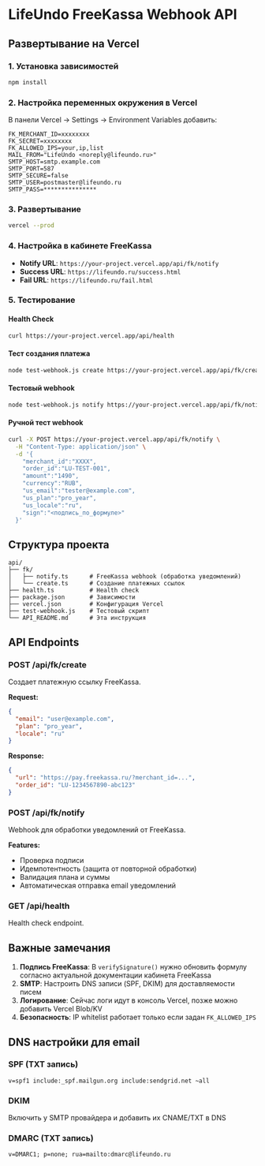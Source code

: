 # LifeUndo FreeKassa Webhook API

## Развертывание на Vercel

### 1. Установка зависимостей
```bash
npm install
```

### 2. Настройка переменных окружения в Vercel

В панели Vercel → Settings → Environment Variables добавить:

```
FK_MERCHANT_ID=xxxxxxxx
FK_SECRET=xxxxxxxx
FK_ALLOWED_IPS=your,ip,list
MAIL_FROM="LifeUndo <noreply@lifeundo.ru>"
SMTP_HOST=smtp.example.com
SMTP_PORT=587
SMTP_SECURE=false
SMTP_USER=postmaster@lifeundo.ru
SMTP_PASS=***************
```

### 3. Развертывание
```bash
vercel --prod
```

### 4. Настройка в кабинете FreeKassa

- **Notify URL**: `https://your-project.vercel.app/api/fk/notify`
- **Success URL**: `https://lifeundo.ru/success.html`
- **Fail URL**: `https://lifeundo.ru/fail.html`

### 5. Тестирование

#### Health Check
```bash
curl https://your-project.vercel.app/api/health
```

#### Тест создания платежа
```bash
node test-webhook.js create https://your-project.vercel.app/api/fk/create
```

#### Тестовый webhook
```bash
node test-webhook.js notify https://your-project.vercel.app/api/fk/notify
```

#### Ручной тест webhook
```bash
curl -X POST https://your-project.vercel.app/api/fk/notify \
  -H "Content-Type: application/json" \
  -d '{
    "merchant_id":"XXXX",
    "order_id":"LU-TEST-001",
    "amount":"1490",
    "currency":"RUB",
    "us_email":"tester@example.com",
    "us_plan":"pro_year",
    "us_locale":"ru",
    "sign":"<подпись_по_формуле>"
  }'
```

## Структура проекта

```
api/
├── fk/
│   ├── notify.ts      # FreeKassa webhook (обработка уведомлений)
│   └── create.ts      # Создание платежных ссылок
├── health.ts          # Health check
├── package.json       # Зависимости
├── vercel.json        # Конфигурация Vercel
├── test-webhook.js    # Тестовый скрипт
└── API_README.md      # Эта инструкция
```

## API Endpoints

### POST /api/fk/create
Создает платежную ссылку FreeKassa.

**Request:**
```json
{
  "email": "user@example.com",
  "plan": "pro_year",
  "locale": "ru"
}
```

**Response:**
```json
{
  "url": "https://pay.freekassa.ru/?merchant_id=...",
  "order_id": "LU-1234567890-abc123"
}
```

### POST /api/fk/notify
Webhook для обработки уведомлений от FreeKassa.

**Features:**
- Проверка подписи
- Идемпотентность (защита от повторной обработки)
- Валидация плана и суммы
- Автоматическая отправка email уведомлений

### GET /api/health
Health check endpoint.

## Важные замечания

1. **Подпись FreeKassa**: В `verifySignature()` нужно обновить формулу согласно актуальной документации кабинета FreeKassa
2. **SMTP**: Настроить DNS записи (SPF, DKIM) для доставляемости писем
3. **Логирование**: Сейчас логи идут в консоль Vercel, позже можно добавить Vercel Blob/KV
4. **Безопасность**: IP whitelist работает только если задан `FK_ALLOWED_IPS`

## DNS настройки для email

### SPF (TXT запись)
```
v=spf1 include:_spf.mailgun.org include:sendgrid.net ~all
```

### DKIM
Включить у SMTP провайдера и добавить их CNAME/TXT в DNS

### DMARC (TXT запись)
```
v=DMARC1; p=none; rua=mailto:dmarc@lifeundo.ru
```
